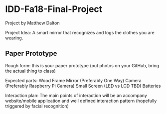 # IDD-Fa18-Final-Project  

Project by Matthew Dalton

Project Idea: A smart mirror that recognizes and logs the clothes you are wearing.


## Paper Prototype

Rough form: this is your paper prototype (put photos on your GitHub, bring the actual thing to class)

Expected parts:
  Wood Frame
  Mirror (Preferably One Way)
  Camera (Preferably Raspberry Pi Camera)
  Small Screen (LED vs LCD TBD)
  Batteries 
  
 
Interaction plan: The main points of interaction will be an accompany website/mobile application and well defined interaction pattern (hopefully triggered by facial recognition)

